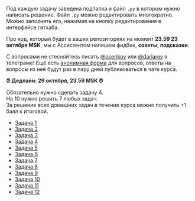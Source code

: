 Под каждую задачу заведена подпапка и файл `.py` в котором нужно написать решение. Файл `.py` можно редактировать многократно. Можно заполнять его, нажимая на кнопку редактирования в интерфейсе гитхаба.

Про код, который будет в ваших репозиториях на момент **23.59 23 октября MSK**, мы с Ассистентом напишем фидбек, **советы, подсказки**. 

С вопросами не стесняйтесь писать [@oserikov](https://t.me/oserikov) или [@dariarev](https://t.me/dariarev) в телеграме! Ещё есть [анонимная форма](https://forms.gle/11w5bn2gtLLiVQzA6) для вопросов, ответы на вопросы из неё будут раз в пару дней публиковаться в чате курса.

**⏰ Дедлайн: 29 октября, 23.59 MSK ⏰** 

Обязательно нужно сделать задачу 4.  
На 10 нужно решить 7 любых задач.  
За решение всех домашних задач в течение курса можно получить +1 балл к итоговой.

* [Задача 1](task_1)
* [Задача 2](task_2)
* [Задача 3](task_3)
* [Задача 4](task_4)
* [Задача 5](task_5)
* [Задача 6](task_6)
* [Задача 7](task_7)
* [Задача 8](task_8)
* [Задача 9](task_9)
* [Задача 10](task_10)
* [Задача 11](task_11)
* [Задача 12](task_12)
